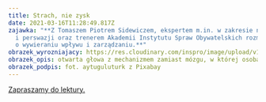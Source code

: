 ```yaml
---
title: Strach, nie zysk
date: 2021-03-16T11:28:49.817Z
zajawka: "**Z Tomaszem Piotrem Sidewiczem, ekspertem m.in. w zakresie negocjacji
  i perswazji oraz trenerem Akademii Instytutu Spraw Obywatelskich rozmawiamy
  o wywieraniu wpływu i zarządzaniu.**"
obrazek_wyrozniajacy: https://res.cloudinary.com/inspro/image/upload/v1615894040/aiso/Zdj%C4%99cia%20szkolenia/grafiki%20pionowe%20i%20poziome/mechanical-2033446_1280-1-768x432.jpg
obrazek_opis: otwarta głowa z mechanizmem zamiast mózgu, w której osoba majstruje śrubokrętem
obrazek_podpis: fot. aytuguluturk z Pixabay
---
```

[Zapraszamy do lektury.](https://instytutsprawobywatelskich.pl/strach-nie-zysk/)